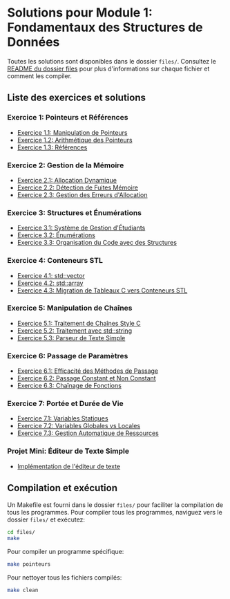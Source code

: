 # Solutions pour Module 1: Fondamentaux des Structures de Données

Toutes les solutions sont disponibles dans le dossier `files/`. Consultez le [README du dossier files](files/README.md) pour plus d'informations sur chaque fichier et comment les compiler.

## Liste des exercices et solutions

### Exercice 1: Pointeurs et Références
- [Exercice 1.1: Manipulation de Pointeurs](files/pointeurs.cpp)
- [Exercice 1.2: Arithmétique des Pointeurs](files/arithmetique_pointeurs.cpp)
- [Exercice 1.3: Références](files/references.cpp)

### Exercice 2: Gestion de la Mémoire
- [Exercice 2.1: Allocation Dynamique](files/allocation_dynamique.cpp)
- [Exercice 2.2: Détection de Fuites Mémoire](files/detection_fuites.cpp)
- [Exercice 2.3: Gestion des Erreurs d'Allocation](files/gestion_erreurs_allocation.cpp)

### Exercice 3: Structures et Énumérations
- [Exercice 3.1: Système de Gestion d'Étudiants](files/gestion_etudiants.cpp)
- [Exercice 3.2: Énumérations](files/enumerations.cpp)
- [Exercice 3.3: Organisation du Code avec des Structures](files/gestion_inventaire.cpp)

### Exercice 4: Conteneurs STL
- [Exercice 4.1: std::vector](files/vector_demo.cpp)
- [Exercice 4.2: std::array](files/array_demo.cpp)
- [Exercice 4.3: Migration de Tableaux C vers Conteneurs STL](files/migration_tableaux.cpp)

### Exercice 5: Manipulation de Chaînes
- [Exercice 5.1: Traitement de Chaînes Style C](files/chaines_c.cpp)
- [Exercice 5.2: Traitement avec std::string](files/string.cpp)
- [Exercice 5.3: Parseur de Texte Simple](files/parseur_texte.cpp)

### Exercice 6: Passage de Paramètres
- [Exercice 6.1: Efficacité des Méthodes de Passage](files/efficacite_passage.cpp)
- [Exercice 6.2: Passage Constant et Non Constant](files/passage_const.cpp)
- [Exercice 6.3: Chaînage de Fonctions](files/chainage_fonctions.cpp)

### Exercice 7: Portée et Durée de Vie
- [Exercice 7.1: Variables Statiques](files/variables_statiques.cpp)
- [Exercice 7.2: Variables Globales vs Locales](files/portee_variables.cpp)
- [Exercice 7.3: Gestion Automatique de Ressources](files/gestion_ressources.cpp)

### Projet Mini: Éditeur de Texte Simple
- [Implémentation de l'éditeur de texte](files/editeur_texte.cpp)

## Compilation et exécution

Un Makefile est fourni dans le dossier `files/` pour faciliter la compilation de tous les programmes. Pour compiler tous les programmes, naviguez vers le dossier `files/` et exécutez:

```bash
cd files/
make
```

Pour compiler un programme spécifique:

```bash
make pointeurs
```

Pour nettoyer tous les fichiers compilés:

```bash
make clean
```
